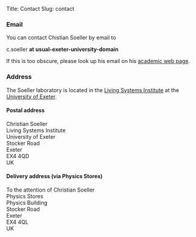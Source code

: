Title: Contact
Slug: contact

### Email<a name="email"></a>

You can contact Chistian Soeller by email to

c.soeller __at__ __usual-exeter-university-domain__

If this is too obscure, please look up his email on his [academic web page](http://emps.exeter.ac.uk/physics-astronomy/staff/cs463).

### Address<a name="address"></a>

The Soeller laboratory is located in the [Living Systems Institute](http://www.exeter.ac.uk/livingsystems/) at the [University of Exeter](http://www.exeter.ac.uk/).

#### Postal address

Christian Soeller <br>
Living Systems Institute <br>
University of Exeter <br>
Stocker Road <br>
Exeter <br>
EX4 4QD <br>
UK

#### Delivery address (via Physics Stores)

To the attention of Christian Soeller <br>
Physics Stores <br>
Physics Building <br>
Stocker Road <br>
Exeter <br>
EX4 4QL <br>
UK
